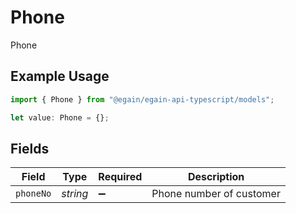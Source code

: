 # Phone

Phone

## Example Usage

```typescript
import { Phone } from "@egain/egain-api-typescript/models";

let value: Phone = {};
```

## Fields

| Field                    | Type                     | Required                 | Description              |
| ------------------------ | ------------------------ | ------------------------ | ------------------------ |
| `phoneNo`                | *string*                 | :heavy_minus_sign:       | Phone number of customer |